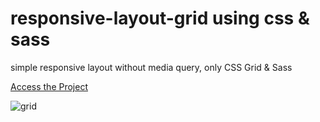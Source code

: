 # responsive-layout-grid using css & sass
 simple responsive layout without media query, only CSS Grid & Sass
 
 [Access the Project](https://jelsonjay.github.io/responsive-layout-grid/)
 
 ![grid](https://user-images.githubusercontent.com/50907905/101476805-33885a00-3946-11eb-9ba1-82078998399a.png)
 
